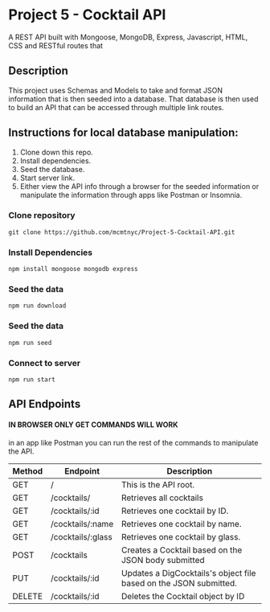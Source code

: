 # Project 5 - Cocktail API

A REST API built with Mongoose, MongoDB, Express, Javascript, HTML, CSS and RESTful routes that

## Description

This project uses Schemas and Models to take and format JSON information that is then seeded into a database. That database is then used to build an API that can be accessed through multiple link routes.

## Instructions for local database manipulation:

1. Clone down this repo.
2. Install dependencies.
3. Seed the database.
4. Start server link.
5. Either view the API info through a browser for the seeded information or manipulate the information through apps like Postman or Insomnia.

### Clone repository

```
git clone https://github.com/mcmtnyc/Project-5-Cocktail-API.git
```

### Install Dependencies

```
npm install mongoose mongodb express
```

### Seed the data

```
npm run download
```

### Seed the data

```
npm run seed
```

### Connect to server

```
npm run start
```

## API Endpoints

#### IN BROWSER ONLY GET COMMANDS WILL WORK

in an app like Postman you can run the rest of the commands to manipulate the API.

| Method | Endpoint          | Description                                                       |
| ------ | ----------------- | ----------------------------------------------------------------- |
| GET    | /                 | This is the API root.                                             |
| GET    | /cocktails/       | Retrieves all cocktails                                           |
| GET    | /cocktails/:id    | Retrieves one cocktail by ID.                                     |
| GET    | /cocktails/:name  | Retrieves one cocktail by name.                                   |
| GET    | /cocktails/:glass | Retrieves one cocktail by glass.                                  |
| POST   | /cocktails        | Creates a Cocktail based on the JSON body submitted               |
| PUT    | /cocktails/:id    | Updates a DigCocktails's object file based on the JSON submitted. |
| DELETE | /cocktails/:id    | Deletes the Cocktail object by ID                                 |
